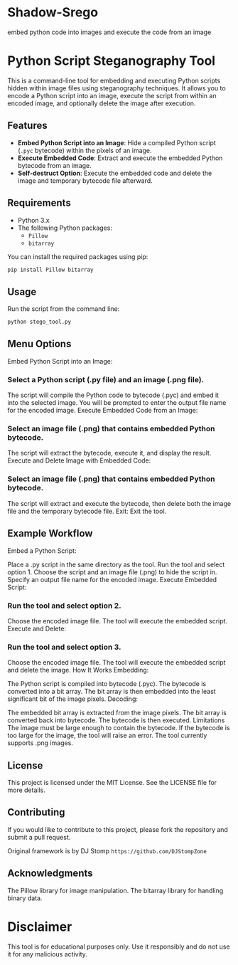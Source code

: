 # Shadow-Srego
embed python code into images and execute the code from an image

# Python Script Steganography Tool

This is a command-line tool for embedding and executing Python scripts hidden within image files using steganography techniques. It allows you to encode a Python script into an image, execute the script from within an encoded image, and optionally delete the image after execution.

## Features

- **Embed Python Script into an Image**: Hide a compiled Python script (`.pyc` bytecode) within the pixels of an image.
- **Execute Embedded Code**: Extract and execute the embedded Python bytecode from an image.
- **Self-destruct Option**: Execute the embedded code and delete the image and temporary bytecode file afterward.

## Requirements

- Python 3.x
- The following Python packages:
  - `Pillow`
  - `bitarray`

You can install the required packages using pip:

```bash
pip install Pillow bitarray
```

## Usage
Run the script from the command line:
```sh
python stego_tool.py
```

## Menu Options
Embed Python Script into an Image:

### Select a Python script (.py file) and an image (.png file).
The script will compile the Python code to bytecode (.pyc) and embed it into the selected image.
You will be prompted to enter the output file name for the encoded image.
Execute Embedded Code from an Image:

### Select an image file (.png) that contains embedded Python bytecode.
The script will extract the bytecode, execute it, and display the result.
Execute and Delete Image with Embedded Code:

### Select an image file (.png) that contains embedded Python bytecode.
The script will extract and execute the bytecode, then delete both the image file and the temporary bytecode file.
Exit: Exit the tool.

## Example Workflow
Embed a Python Script:

Place a .py script in the same directory as the tool.
Run the tool and select option 1.
Choose the script and an image file (.png) to hide the script in.
Specify an output file name for the encoded image.
Execute Embedded Script:

### Run the tool and select option 2.
Choose the encoded image file.
The tool will execute the embedded script.
Execute and Delete:

### Run the tool and select option 3.
Choose the encoded image file.
The tool will execute the embedded script and delete the image.
How It Works
Embedding:

The Python script is compiled into bytecode (.pyc).
The bytecode is converted into a bit array.
The bit array is then embedded into the least significant bit of the image pixels.
Decoding:

The embedded bit array is extracted from the image pixels.
The bit array is converted back into bytecode.
The bytecode is then executed.
Limitations
The image must be large enough to contain the bytecode. If the bytecode is too large for the image, the tool will raise an error.
The tool currently supports .png images.

## License
This project is licensed under the MIT License. See the LICENSE file for more details.

## Contributing
If you would like to contribute to this project, please fork the repository and submit a pull request.

Original framework is by DJ Stomp ```https://github.com/DJStompZone```

## Acknowledgments
The Pillow library for image manipulation.
The bitarray library for handling binary data.


# Disclaimer
This tool is for educational purposes only. Use it responsibly and do not use it for any malicious activity.
